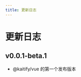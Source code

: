 ```yaml
---
title: 更新日志
---
```


# 更新日志

## v0.0.1-beta.1 <Badge type="tip" text='2024.11.29' />

- @kaitify/vue 的第一个发布版本
